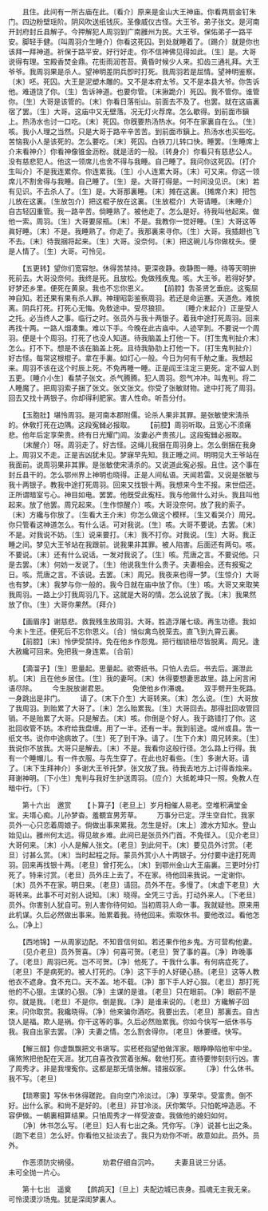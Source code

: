 <!-- { "loadSidebar": true } -->
　　且住。此间有一所古庙在此。〔看介〕原来是金山大王神庙。你看两扇金钉朱门。四边粉壁瑶阶。阴风吹送纸钱灰。圣像威仪古怪。大王爷。弟子张文。是河南开封府封丘县解子。今押解犯人周羽到广南雝州为民。大王爷。保佑弟子一路平安。脚轻手健。〔叫周羽介生睡介〕你看这死囚。到处就睡着了。〔踢介〕就是你也该拜一拜神道。祈保于路平安。好行好走。你不信神佛见得如此。〔生〕是。大哥说得有理。宝殿香焚金鼎。花街雨润苍苔。黄昏时候少人来。扣齿三通礼拜。大王爷爷。我周羽果是杀人。望神明差阴兵卽时打死。我周羽若是屈情。望神明鉴察。〔末〕呸。死囚。大王是泥塑木雕的。又不是本府太爷。又不是本县大爷。你吿诉他。难道饶了你。〔生〕吿诉神道。也要你管。〔末揪跪介〕死囚。我不管你。谁管你。〔生〕大哥是该管的。〔末〕你看日落衔山。前面去不及了。也罢。就在这庙裏宿了罢。〔生〕大哥。这庙中又无壁落。况无灯火荐席。怎么歇得。到前面市鎭上。热汤水也讨一口吃。〔末〕死囚。你旣要热汤热水。何不在家裏自在么。〔生〕咳。我小人理之当然。只是大哥于路辛辛苦苦。到前面市鎭上。热汤水也买些吃。苦恼我小人是该死的。怎么要吃。〔末〕死囚。白铁刀儿转口快。睡罢。〔生睡席上介末看神介〕你看神像锥金沥粉。就是活的一般。〔转身介〕你看只有慈悲公人。没有慈悲犯人。他这一领席儿也舍不得与我睡。自己睡了。我问你这死囚。〔打介生叫介〕不是我连累你。你连累我。〔生〕小人连累大哥。〔末〕可又来。你这一领席儿不割舍得与我睡。自己睡了。〔生〕是。大哥打得是。一时间没见识。〔末〕若有见识。不去杀人了。〔生〕是。大哥那裏睡。〔末〕摊在这裏。〔摊席介末〕把包儿放在这裏。〔生放包介〕把这棍子放在这裏。〔生放棍介〕大哥请睡。〔末睡介〕自古轻囚重管。我一路辛苦。倘睡熟了。被他走了。怎么是好。待我叫他起来。做他一索。周羽。〔生〕大哥要尿瓶。〔末〕不是。我教你一觉好睡。〔生〕大哥这等眞好睡。〔末〕不是。我睡熟了。你走了。我那裏来寻你。〔生〕大哥。我插翅也飞不去。〔末〕待我捆将起来。〔生〕大哥。没奈何。〔末〕把这碗儿与你做枕头。便是人情了。〔生〕大哥。可怜见。 

　　【五更转】望你们宽容恕。休得苦禁持。更深夜静。夜静图一睡。待等天明拚死前去。大哥没奈何。我终是死。且放松。免做残疾鬼。咳。大王爷。若得好梦。好梦还乡里。便死在黄泉。我也不忘你恩义。 
　　【前腔】吿圣贤乞垂庇。这寃屈神自知。若还果有果有杀人罪。神理昭彰鉴察周羽。若还是命运蹇。天道危。难脱离。阴兵打死。打死心无悔。免敎途中。受尽狼狈。 
　　〔睡介末起介〕正是受人之托。必当终人之事。临行之时。张员外与我十两银子。着我中途打死周羽。回来再找十两。一路人烟凑集。难以下手。今晚在此古庙中。人迹罕到。不要说一个周羽。便是十个周羽。打死了也没人知道。待我脑盖上打他一下。〔打生鬼判扯介末〕怎么。打不下。想是不该在脑盖上死。且待我胁肋上打他一下。〔打生鬼判扯介〕好古怪。每常这根棍子。拿在手裏。如灯心一般。今日为何有千觔之重。我想起来。周羽不该在这个时辰上死。不免再睡一睡。正是阎王注定三更死。定不留人到五更。〔睡介小生〕看禁子张文。杀气腾腾。犯人周羽。怨气冲冲。叫鬼判。将二人睡魔了。把周羽索子捆了张文。张文张文。你受了张敏财物。途中打死了周羽。回去又找十两银子。你却得利肥家。害人性命。听吾分付。 

　　【玉胞肚】堪怜周羽。是河南本郡附儒。论杀人果非其罪。是张敏使宋淸杀的。休敎打死在边隅。这段寃雠必报取。 
　　【前腔】周羽听取。且宽心不须痛悲。他年后定享荣贵。终有日光耀门闾。汝妻必产贵孩儿。这段寃雠必报取。 
　　〔末醒介〕呀。周羽走了。好古怪。这绳儿我捆在周羽身上。怎么倒捆在我身上。周羽又不走。正是吉凶犹未见。梦寐早先知。我正睡之间。明明见大王爷站在我面前。说周羽果非其罪。是张敏使宋淸杀的。又说道此寃必报。且住。这个事在封丘县干的。怎么鄂州界上神明也晓得。正是人间私语。天闻若雷。又说是张敏与我十两银子。教我中途打死周羽。回来又找银十两。我想来今生不报。来世偿还。正所谓暗室亏心。神目如电。罢罢。他旣受此寃枉。我与他做什么对头。我且叫他起来。放了他罢。周兄起来。〔生作惊醒介〕咳。大哥没奈何。放了我的索子。〔末〕方纔与你放了。〔生看大王介末〕你怎么做这个模样。〔生又看哭介〕周兄。你只管看这神道怎么。有什么话。可对我说。〔生〕咳。大哥不要说。去罢。〔末〕不是。对我说不妨。〔生〕说来要打。〔末〕我不打你。对我说。〔生〕大哥。我正睡之间。梦见大王爷站在我跟前。说我果非其罪。被人陷害。后面还有两句。咳。不要说。〔末〕还有什么说话。一发对我说了。〔生〕咳。荒唐之言。不要说他。只是去罢。〔末〕何妨一发说了。〔生〕他说我生什么贵子。夫妻相会。还有报寃之日。咳。荒唐之言。不该说。去罢。〔末〕周兄。我夜来也得一梦。〔生惊介〕大哥也有梦。〔末〕我梦与你一般的。我今日就在庙中放了你。〔生〕咳。大哥又来取笑我周羽。一路上少打我周羽几下。这就是大哥的情。怎么说放了我。〔末〕我果然放了你。〔生〕大哥你果然。〔拜介〕 

　　【画眉序】谢慈悲。救我残生放周羽。大哥。胜造浮屠七级。再生功德。我如今未卜生还。便死后不忘你恩义。〔合〕悄似禽鸟脱笼去。直飞到九霄云裏。 
　　【前腔】〔末〕怜伊受禁持。免在他乡作怨鬼。把行枷锁杻尽皆脱离。周兄。逢大赦纔可回来。免把我一身连累。〔合前〕 

　　【滴溜子】〔生〕思量起。思量起。欲寄纸书。只怕人去后。书去后。漏泄此机。〔末〕且在他乡居住。〔生〕我的妻呵。〔末〕休得要想妻思故里。路上闲言闲语尽除。 
　　今生脱放谢君恩。　　　　免使他乡作滞魂。 
　　双手劈开生死路。　　　　一身跳出是非门。 
　　请了。〔末下介生〕大哥转来。〔末〕怎么说。〔生〕大哥放了我周羽。到贻累了大哥了。〔末〕怎么贻累我。〔生〕大哥回去。那得批回收管回销。不是贻累了大哥。只是解去。〔末〕咳。你倒是个好人。我于路错打了你。这批回收管不妨。本府给我盘缠。用了一半。还有一半。我到前途。或州或县。吿一纸文书。说你中途病故了。〔生〕死了到干净。请了。〔生下介末〕周兄转来。〔生〕我说你不放我。大哥只是解去。〔末〕不是。我看你这般行径。怎么路上行得。我有一个睡帽儿。有一件衣服。与先生穿了。在此也好看些。〔生〕多谢大哥。请了。〔末下生拜神介〕多谢大王爷托梦。张文放了我。待我去地方上讨得香烛来。拜谢神明。〔下小生〕鬼判与我好生护送周羽。〔应介〕大抵乾坤只一照。免教人在暗中行。〔下〕 


　　第十六出　邀赏 
　　【卜算子】〔老旦上〕岁月相催人易老。空堆积满堂金宝。夫壻心痴。儿孙梦杳。羞覩宜男芳草。 
　　万事分已定。浮生空自忙。我家员外一心只恋着周娘子。倘做出事来累我。怎生是好。〔末上〕渡水方知水。登山始见山。雝州何太远。得见故乡难。此间已是张员外门首。不免径入。〔见介老旦〕大哥何来。〔末〕小人是解人张文。〔老旦〕到此何干。〔末〕要见员外讨赏。〔老旦〕讨甚么赏。〔末〕当时起程之际。蒙员外赏小人十两银子。分付要中途打死周羽。回来再找银十两。〔老旦〕曾打死么。〔末〕到鄂州金山大王庙裏。三更时分打死了。特来讨赏。〔老旦〕员外庄上去了。不在家。待他回来我说。一定谢你。〔末〕员外不在家。明日来。〔老旦〕请回。员外不在。多慢了。〔末虚下老旦〕大哥转来。此事不可对别人说知。〔末〕晓得。全凭三寸舌。打动外来人。〔下老旦〕员外。你害别人犹自可。别人害你待何如。当初周羽人命一事。我就疑他。原来用此机谋。久后必然做出事来。贻累着我。待他回来。索取休书。要他改过。看他怎么。〔净上〕 

　　【西地锦】一从周家边配。不知音信何如。若还果作他乡鬼。方可营构他妻。 
　　〔见介老旦〕员外贺喜。〔净〕何喜可贺。〔老旦〕贺了事的喜。〔净〕昨晚事了。〔老旦〕周羽已死。岂不可贺。〔净〕他死了。干我什么事。有何病症死了。〔老旦〕不是病死的。被人打死的。〔净〕这下手的人好硬心肠。〔老旦〕这等人教他衣不遮身。食不充口。天不盖。地不载。〔净〕那下手人好心狠。〔老旦〕那打死他的不心狠。主谋的心狠。〔净〕主谋的是谁。〔老旦〕只在眼前。〔净〕眼前不是你。就是我。〔老旦〕不是你。倒是我。〔净〕是谁来说的。〔老旦〕方纔解子回来。问你取赏。我纔晓得。〔净〕他来骗你酒吃。我要出去。〔老旦〕那裏去。自古饶人是福。欺人是祸。你干这等的事。久后必然贻累我。你如今快写一纸休书与我。我自出家去罢。〔净〕夫妻之情。怎么割舍得你。〔老旦〕休要缠。快写。 

　　【解三酲】你虚飘飘把文书塡写。实柸柸指望他做浑家。眼睁睁陷他牢中坐。痛煞煞把他配在天涯。犹兀自喜孜孜赏着张解。敎他打死。直待要惨刻刻行凶。害了周秀才。非是我埋寃你。这都是那无情张解。错报奴家。 
　　〔净〕什么休书。我不写。〔老旦〕 

　　【琐寒窗】写休书休得蹉跎。自向空门冷淡过。〔净〕享荣华。受富贵。倒不好。出什么家。和尙不是好的。〔老旦〕非甘冷淡。厌你繁华。只怕乾坤造恶。不容伊做。一朝裏相算结果。只怕周秀才一样受波查。我做他的媳妇如何。 
　　〔净〕休书怎么写。〔老旦〕妇人有七出之条。凭你写。〔净〕说甚七出之条。〔跑下老旦〕怎么好。你看他又扯淡去了。我只为劝你不听。故意如此。员外。员外。 

　　作恶须防灾祸侵。　　　　劝君仔细自沉吟。 
　　夫妻且说三分话。　　　　未可全抛一片心。 

　　第十七出　遥奠 
　　【鹧鸪天】〔旦上〕夫配边城已丧身。孤魂无主我无亲。可怜漠漠沙场鬼。犹是深闺梦裏人。 
